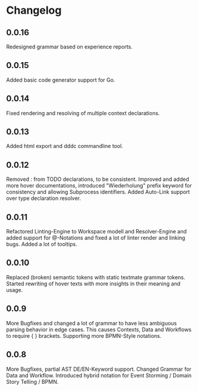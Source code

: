 # Changelog

## 0.0.16
Redesigned grammar based on experience reports.

## 0.0.15
Added basic code generator support for Go.

## 0.0.14
Fixed rendering and resolving of multiple context declarations.

## 0.0.13
Added html export and dddc commandline tool.

## 0.0.12
Removed : from TODO declarations, to be consistent.
Improved and added more hover documentations, introduced "Wiederholung" prefix keyword for consistency and allowing Subprocess identifiers.
Added Auto-Link support over type declaration resolver.

## 0.0.11
Refactored Linting-Engine to Workspace modell and Resolver-Engine and added support for @-Notations and fixed a lot of linter render and linking bugs. Added a lot of tooltips.

## 0.0.10

Replaced (broken) semantic tokens with static textmate grammar tokens.
Started rewriting of hover texts with more insights in their meaning and usage.

## 0.0.9

More Bugfixes and changed a lot of grammar to have less ambiguous parsing behavior in edge cases. This causes Contexts, Data and Workflows to require { } brackets. Supporting more BPMN-Style notations.

## 0.0.8

More Bugfixes, partial AST DE/EN-Keyword support.
Changed Grammar for Data and Workflow.
Introduced hybrid notation for Event Storming / Domain Story Telling / BPMN.